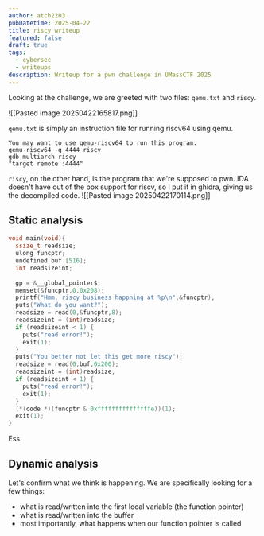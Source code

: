 ```yaml
---
author: atch2203
pubDatetime: 2025-04-22
title: riscy writeup
featured: false
draft: true
tags:
  - cybersec
  - writeups
description: Writeup for a pwn challenge in UMassCTF 2025
---
```

Looking at the challenge, we are greeted with two files: `qemu.txt` and `riscy`.

![[Pasted image 20250422165817.png]]

`qemu.txt` is simply an instruction file for running riscv64 using qemu.
```text
You may want to use qemu-riscv64 to run this program.  
qemu-riscv64 -g 4444 riscy  
gdb-multiarch riscy  
"target remote :4444"
```

`riscy`, on the other hand, is the program that we're supposed to pwn. IDA doesn't have out of the box support for riscv, so I put it in ghidra, giving us the decompiled code.
![[Pasted image 20250422170114.png]]

## Static analysis
```c
void main(void){
  ssize_t readsize;
  ulong funcptr;
  undefined buf [516];
  int readsizeint;
  
  gp = &__global_pointer$;
  memset(&funcptr,0,0x208);
  printf("Hmm, riscy business happning at %p\n",&funcptr);
  puts("What do you want?");
  readsize = read(0,&funcptr,8);
  readsizeint = (int)readsize;
  if (readsizeint < 1) {
    puts("read error!");
    exit(1);
  }
  puts("You better not let this get more riscy");
  readsize = read(0,buf,0x200);
  readsizeint = (int)readsize;
  if (readsizeint < 1) {
    puts("read error!");
    exit(1);
  }
  (*(code *)(funcptr & 0xfffffffffffffffe))(1);
  exit(1);
}
```
Ess



## Dynamic analysis
Let's confirm what we think is happening. We are specifically looking for a few things:
- what is read/written into the first local variable (the function pointer)
- what is read/written into the buffer
- most importantly, what happens when our function pointer is called